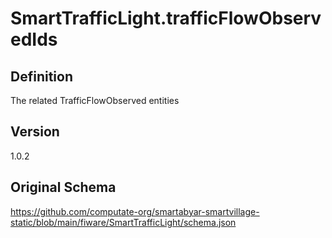 # SmartTrafficLight.trafficFlowObservedIds

## Definition
The related TrafficFlowObserved entities

## Version
1.0.2

## Original Schema
https://github.com/computate-org/smartabyar-smartvillage-static/blob/main/fiware/SmartTrafficLight/schema.json
